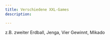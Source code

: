 ```yaml
---
title: Verschiedene XXL-Games
description: 

---
```


z.B. zweiter Erdball, Jenga, Vier Gewinnt, Mikado